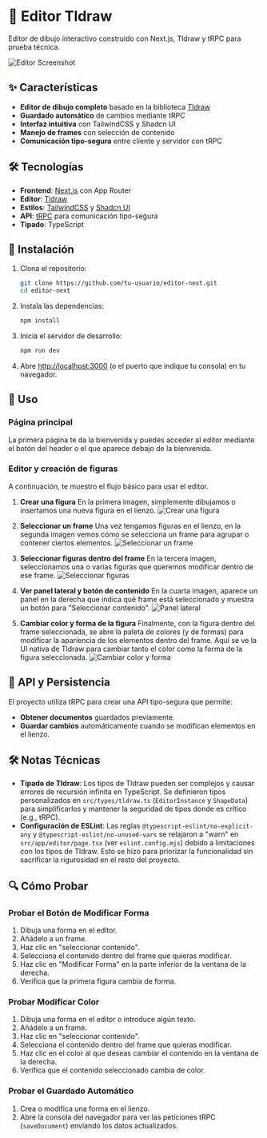 # 🎨 Editor Tldraw

Editor de dibujo interactivo construido con Next.js, Tldraw y tRPC para prueba técnica.

![Editor Screenshot](public/painting.png)

## ✨ Características

- **Editor de dibujo completo** basado en la biblioteca [Tldraw](https://tldraw.com/)
- **Guardado automático** de cambios mediante tRPC
- **Interfaz intuitiva** con TailwindCSS y Shadcn UI
- **Manejo de frames** con selección de contenido
- **Comunicación tipo-segura** entre cliente y servidor con tRPC

## 🛠️ Tecnologías

- **Frontend**: [Next.js](https://nextjs.org/) con App Router
- **Editor**: [Tldraw](https://tldraw.com/)
- **Estilos**: [TailwindCSS](https://tailwindcss.com/) y [Shadcn UI](https://ui.shadcn.com/)
- **API**: [tRPC](https://trpc.io/) para comunicación tipo-segura
- **Tipado**: TypeScript

## 🚀 Instalación

1. Clona el repositorio:
   ```bash
   git clone https://github.com/tu-usuario/editor-next.git
   cd editor-next
   ```

2. Instala las dependencias:
   ```bash
   npm install
   ```

3. Inicia el servidor de desarrollo:
   ```bash
   npm run dev
   ```

4. Abre [http://localhost:3000](http://localhost:3000) (o el puerto que indique tu consola) en tu navegador.

## 📖 Uso

### Página principal

La primera página te da la bienvenida y puedes acceder al editor mediante el botón del header o el que aparece debajo de la bienvenida.

### Editor y creación de figuras

A continuación, te muestro el flujo básico para usar el editor.

1. **Crear una figura**
   En la primera imagen, simplemente dibujamos o insertamos una nueva figura en el lienzo.
   ![Crear una figura](public/screenshots/step_1.png)

2. **Seleccionar un frame**
   Una vez tengamos figuras en el lienzo, en la segunda imagen vemos cómo se selecciona un frame para agrupar o contener ciertos elementos.
   ![Seleccionar un frame](public/screenshots/step_2.png)

3. **Seleccionar figuras dentro del frame**
   En la tercera imagen, seleccionamos una o varias figuras que queremos modificar dentro de ese frame.
   ![Seleccionar figuras](public/screenshots/step_3.png)

4. **Ver panel lateral y botón de contenido**
   En la cuarta imagen, aparece un panel en la derecha que indica qué frame está seleccionado y muestra un botón para "Seleccionar contenido".
   ![Panel lateral](public/screenshots/step_4.png)

5. **Cambiar color y forma de la figura**
   Finalmente, con la figura dentro del frame seleccionada, se abre la paleta de colores (y de formas) para modificar la apariencia de los elementos dentro del frame. Aquí se ve la UI nativa de Tldraw para cambiar tanto el color como la forma de la figura seleccionada.
   ![Cambiar color y forma](public/screenshots/step_5.png)

## 🔄 API y Persistencia

El proyecto utiliza tRPC para crear una API tipo-segura que permite:

- **Obtener documentos** guardados previamente.
- **Guardar cambios** automáticamente cuando se modifican elementos en el lienzo.

## 🛠️ Notas Técnicas

- **Tipado de Tldraw**: Los tipos de Tldraw pueden ser complejos y causar errores de recursión infinita en TypeScript. Se definieron tipos personalizados en `src/types/tldraw.ts` (`EditorInstance` y `ShapeData`) para simplificarlos y mantener la seguridad de tipos donde es crítico (e.g., tRPC).
- **Configuración de ESLint**: Las reglas `@typescript-eslint/no-explicit-any` y `@typescript-eslint/no-unused-vars` se relajaron a "warn" en `src/app/editor/page.tsx` (ver `eslint.config.mjs`) debido a limitaciones con los tipos de Tldraw. Esto se hizo para priorizar la funcionalidad sin sacrificar la rigurosidad en el resto del proyecto.

## 🔍 Cómo Probar

### Probar el Botón de Modificar Forma
1. Dibuja una forma en el editor.
2. Añádelo a un frame.
3. Haz clic en "seleccionar contenido".
4. Selecciona el contenido dentro del frame que quieras modificar.
5. Haz clic en "Modificar Forma" en la parte inferior de la ventana de la derecha.
6. Verifica que la primera figura cambia de forma.

### Probar Modificar Color
1. Dibuja una forma en el editor o introduce algún texto.
2. Añádelo a un frame.
3. Haz clic en "seleccionar contenido".
4. Selecciona el contenido dentro del frame que quieras modificar.
5. Haz clic en el color al que deseas cambiar el contenido en la ventana de la derecha.
6. Verifica que el contenido seleccionado cambia de color.

### Probar el Guardado Automático
1. Crea o modifica una forma en el lienzo.
2. Abre la consola del navegador para ver las peticiones tRPC (`saveDocument`) enviando los datos actualizados.